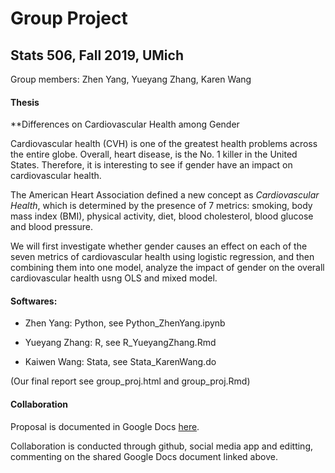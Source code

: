 # Group Project
## Stats 506, Fall 2019, UMich

Group members: Zhen Yang, Yueyang Zhang, Karen Wang

#### Thesis

**Differences on Cardiovascular Health among Gender

Cardiovascular health (CVH) is one of the greatest health problems across the entire globe. Overall, heart disease, is the No. 1 killer in the United States. Therefore, it is interesting to see if gender have an impact on cardiovascular health.

The American Heart Association defined a new concept as *Cardiovascular Health*, which is determined by the presence of 7 metrics: smoking, body mass index (BMI), physical activity, diet, blood cholesterol, blood glucose and blood pressure.

We will first investigate whether gender causes an effect on each of the seven metrics of cardiovascular health using logistic regression, and then combining them into one model, analyze the impact of gender on the overall cardiovascular health usng OLS and mixed model.

#### Softwares:

- Zhen Yang: Python, see Python_ZhenYang.ipynb

- Yueyang Zhang: R, see R_YueyangZhang.Rmd

- Kaiwen Wang: Stata, see Stata_KarenWang.do

(Our final report see group_proj.html and group_proj.Rmd)

#### Collaboration

Proposal is documented in Google Docs [here](https://docs.google.com/document/d/1iRX6u0wovKHre58j1p7ELH0KJ6YJyMJgX7yOnMS0kLY/edit#heading=h.pco182auas3).

Collaboration is conducted through github, social media app and editting, commenting on the shared Google Docs document linked above.
